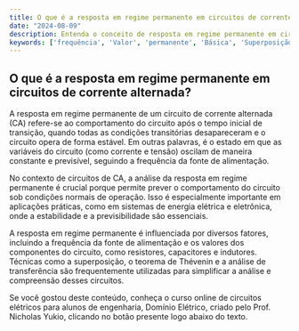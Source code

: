 ```yaml
---
title: O que é a resposta em regime permanente em circuitos de corrente alternada?
date: "2024-08-09"
description: Entenda o conceito de resposta em regime permanente em circuitos de corrente alternada e sua importância na análise de circuitos elétricos.
keywords: ['frequência', 'Valor', 'permanente', 'Básica', 'Superposição', 'Thévenin', 'Transferência']
---
```


## O que é a resposta em regime permanente em circuitos de corrente alternada?

A resposta em regime permanente de um circuito de corrente alternada (CA) refere-se ao comportamento do circuito após o tempo inicial de transição, quando todas as condições transitórias desapareceram e o circuito opera de forma estável. Em outras palavras, é o estado em que as variáveis do circuito (como corrente e tensão) oscilam de maneira constante e previsível, seguindo a frequência da fonte de alimentação.

No contexto de circuitos de CA, a análise da resposta em regime permanente é crucial porque permite prever o comportamento do circuito sob condições normais de operação. Isso é especialmente importante em aplicações práticas, como em sistemas de energia elétrica e eletrônica, onde a estabilidade e a previsibilidade são essenciais.

A resposta em regime permanente é influenciada por diversos fatores, incluindo a frequência da fonte de alimentação e os valores dos componentes do circuito, como resistores, capacitores e indutores. Técnicas como a superposição, o teorema de Thévenin e a análise de transferência são frequentemente utilizadas para simplificar a análise e compreensão desses circuitos.

Se você gostou deste conteúdo, conheça o curso online de circuitos elétricos para alunos de engenharia, Domínio Elétrico, criado pelo Prof. Nicholas Yukio, clicando no botão presente logo abaixo do texto.